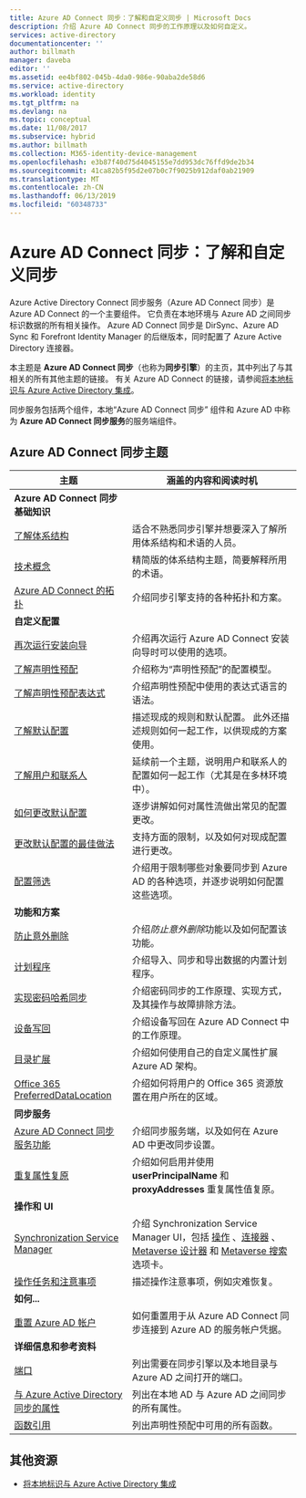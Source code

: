```yaml
---
title: Azure AD Connect 同步：了解和自定义同步 | Microsoft Docs
description: 介绍 Azure AD Connect 同步的工作原理以及如何自定义。
services: active-directory
documentationcenter: ''
author: billmath
manager: daveba
editor: ''
ms.assetid: ee4bf802-045b-4da0-986e-90aba2de58d6
ms.service: active-directory
ms.workload: identity
ms.tgt_pltfrm: na
ms.devlang: na
ms.topic: conceptual
ms.date: 11/08/2017
ms.subservice: hybrid
ms.author: billmath
ms.collection: M365-identity-device-management
ms.openlocfilehash: e3b87f40d75d4045155e7dd953dc76ffd9de2b34
ms.sourcegitcommit: 41ca82b5f95d2e07b0c7f9025b912daf0ab21909
ms.translationtype: MT
ms.contentlocale: zh-CN
ms.lasthandoff: 06/13/2019
ms.locfileid: "60348733"
---
```

# <a name="azure-ad-connect-sync-understand-and-customize-synchronization"></a>Azure AD Connect 同步：了解和自定义同步
Azure Active Directory Connect 同步服务（Azure AD Connect 同步）是 Azure AD Connect 的一个主要组件。 它负责在本地环境与 Azure AD 之间同步标识数据的所有相关操作。 Azure AD Connect 同步是 DirSync、Azure AD Sync 和 Forefront Identity Manager 的后继版本，同时配置了 Azure Active Directory 连接器。

本主题是 **Azure AD Connect 同步**（也称为**同步引擎**）的主页，其中列出了与其相关的所有其他主题的链接。 有关 Azure AD Connect 的链接，请参阅[将本地标识与 Azure Active Directory 集成](whatis-hybrid-identity.md)。

同步服务包括两个组件，本地“Azure AD Connect 同步”  组件和 Azure AD 中称为 **Azure AD Connect 同步服务**的服务端组件。

## <a name="azure-ad-connect-sync-topics"></a>Azure AD Connect 同步主题
| 主题 | 涵盖的内容和阅读时机 |
| --- | --- |
| **Azure AD Connect 同步基础知识** | |
| [了解体系结构](concept-azure-ad-connect-sync-architecture.md) |适合不熟悉同步引擎并想要深入了解所用体系结构和术语的人员。 |
| [技术概念](how-to-connect-sync-technical-concepts.md) |精简版的体系结构主题，简要解释所用的术语。 |
| [Azure AD Connect 的拓扑](plan-connect-topologies.md) |介绍同步引擎支持的各种拓扑和方案。 |
| **自定义配置** | |
| [再次运行安装向导](how-to-connect-installation-wizard.md) |介绍再次运行 Azure AD Connect 安装向导时可以使用的选项。 |
| [了解声明性预配](concept-azure-ad-connect-sync-declarative-provisioning.md) |介绍称为“声明性预配”的配置模型。 |
| [了解声明性预配表达式](concept-azure-ad-connect-sync-declarative-provisioning-expressions.md) |介绍声明性预配中使用的表达式语言的语法。 |
| [了解默认配置](concept-azure-ad-connect-sync-default-configuration.md) |描述现成的规则和默认配置。 此外还描述规则如何一起工作，以供现成的方案使用。 |
| [了解用户和联系人](concept-azure-ad-connect-sync-user-and-contacts.md) |延续前一个主题，说明用户和联系人的配置如何一起工作（尤其是在多林环境中）。 |
| [如何更改默认配置](how-to-connect-sync-change-the-configuration.md) |逐步讲解如何对属性流做出常见的配置更改。 |
| [更改默认配置的最佳做法](how-to-connect-sync-best-practices-changing-default-configuration.md) |支持方面的限制，以及如何对现成配置进行更改。 |
| [配置筛选](how-to-connect-sync-configure-filtering.md) |介绍用于限制哪些对象要同步到 Azure AD 的各种选项，并逐步说明如何配置这些选项。 |
| **功能和方案** | |
| [防止意外删除](how-to-connect-sync-feature-prevent-accidental-deletes.md) |介绍*防止意外删除*功能以及如何配置该功能。 |
| [计划程序](how-to-connect-sync-feature-scheduler.md) |介绍导入、同步和导出数据的内置计划程序。 |
| [实现密码哈希同步](how-to-connect-password-hash-synchronization.md) |介绍密码同步的工作原理、实现方式，及其操作与故障排除方法。 |
| [设备写回](how-to-connect-device-writeback.md) |介绍设备写回在 Azure AD Connect 中的工作原理。 |
| [目录扩展](how-to-connect-sync-feature-directory-extensions.md) |介绍如何使用自己的自定义属性扩展 Azure AD 架构。 |
| [Office 365 PreferredDataLocation](how-to-connect-sync-feature-preferreddatalocation.md) |介绍如何将用户的 Office 365 资源放置在用户所在的区域。 |
| **同步服务** | |
| [Azure AD Connect 同步服务功能](how-to-connect-syncservice-features.md) |介绍同步服务端，以及如何在 Azure AD 中更改同步设置。 |
| [重复属性复原](how-to-connect-syncservice-duplicate-attribute-resiliency.md) |介绍如何启用并使用 **userPrincipalName** 和 **proxyAddresses** 重复属性值复原。 |
| **操作和 UI** | |
| [Synchronization Service Manager](how-to-connect-sync-service-manager-ui.md) |介绍 Synchronization Service Manager UI，包括 [操作](how-to-connect-sync-service-manager-ui-operations.md) 、[连接器](how-to-connect-sync-service-manager-ui-connectors.md) 、[Metaverse 设计器](how-to-connect-sync-service-manager-ui-mvdesigner.md) 和 [Metaverse 搜索](how-to-connect-sync-service-manager-ui-mvsearch.md) 选项卡。 |
| [操作任务和注意事项](how-to-connect-sync-operations.md) |描述操作注意事项，例如灾难恢复。 |
| **如何...** | |
| [重置 Azure AD 帐户](how-to-connect-azureadaccount.md) |如何重置用于从 Azure AD Connect 同步连接到 Azure AD 的服务帐户凭据。 |
| **详细信息和参考资料** | |
| [端口](reference-connect-ports.md) |列出需要在同步引擎以及本地目录与 Azure AD 之间打开的端口。 |
| [与 Azure Active Directory 同步的属性](reference-connect-sync-attributes-synchronized.md) |列出在本地 AD 与 Azure AD 之间同步的所有属性。 |
| [函数引用](reference-connect-sync-functions-reference.md) |列出声明性预配中可用的所有函数。 |

## <a name="additional-resources"></a>其他资源
* [将本地标识与 Azure Active Directory 集成](whatis-hybrid-identity.md)
